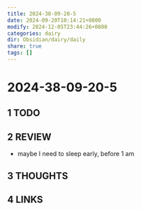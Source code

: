 ```yaml
---
title: 2024-38-09-20-5
date: 2024-09-20T10:14:21+0800
modify: 2024-12-05T23:44:26+0800
categories: dairy
dir: Obsidian/dairy/daily
share: true
tags: []
---
```


# 2024-38-09-20-5

## 1 TODO

## 2 REVIEW

- maybe I need to sleep early, before 1 am

## 3 THOUGHTS

## 4 LINKS